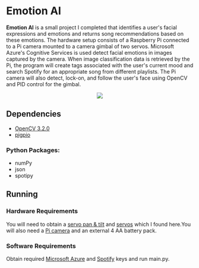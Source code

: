 # Emotion AI

**Emotion AI** is a small project I completed that identifies a user's facial expressions and emotions and returns song recommendations based on these emotions. The hardware setup consists of a Raspberry Pi connected to a Pi camera mounted to a camera gimbal of two servos. Microsoft Azure's Cognitive Services is used detect facial emotions in images captured by the camera. When image classification data is retrieved by the Pi, the program will create tags associated with the user's current mood and search Spotify for an appropriate song from different playlists. The Pi camera will also detect, lock-on, and follow the user's face using OpenCV and PID control for the gimbal.

<p align="center"> 
<img src="https://github.com/k22jung/emotion_ai/blob/master/pi_camera_gimbal.jpg">
</p>

## Dependencies

- [OpenCV 3.2.0](http://opencv.org/releases.html)
- [pigpio](http://abyz.co.uk/rpi/pigpio/download.html)

### Python Packages:
- numPy
- json
- spotipy

## Running

### Hardware Requirements
You will need to obtain a [servo pan & tilt](https://www.creatroninc.com/product/servo-motor-pan-tilt-bracket/) and [servos](https://www.creatroninc.com/product/servo-motor-44kgcm/) which I found here.You will also need a [Pi camera](https://www.creatroninc.com/product/noir-camera-board-for-raspberry-pi/?search_query=Pi+camera&results=12) and an external 4 AA battery pack.

### Software Requirements
Obtain required [Microsoft Azure](https://azure.microsoft.com/en-ca/try/cognitive-services/?api=emotion-api) and [Spotify](https://developer.spotify.com/web-api/) keys and run main.py. 
